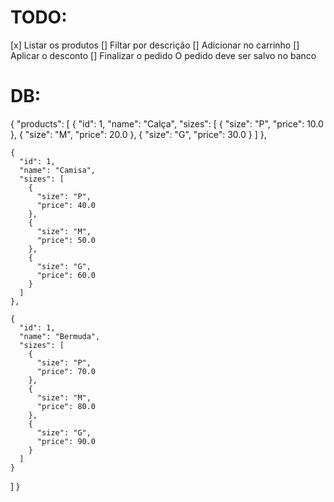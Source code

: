 # TODO:
  [x] Listar os produtos
  [] Filtar por descrição
  [] Adicionar no carrinho
  [] Aplicar o desconto
  [] Finalizar o pedido
    O pedido deve ser salvo no banco

# DB:
{
  "products": [
    {
      "id": 1,
      "name": "Calça",
      "sizes": [
        {
          "size": "P",
          "price": 10.0
        },
        {
          "size": "M",
          "price": 20.0
        },
        {
          "size": "G",
          "price": 30.0
        }
      ]
    },

    {
      "id": 1,
      "name": "Camisa",
      "sizes": [
        {
          "size": "P",
          "price": 40.0
        },
        {
          "size": "M",
          "price": 50.0
        },
        {
          "size": "G",
          "price": 60.0
        }
      ]
    },

    {
      "id": 1,
      "name": "Bermuda",
      "sizes": [
        {
          "size": "P",
          "price": 70.0
        },
        {
          "size": "M",
          "price": 80.0
        },
        {
          "size": "G",
          "price": 90.0
        }
      ]
    }
  ]
}
